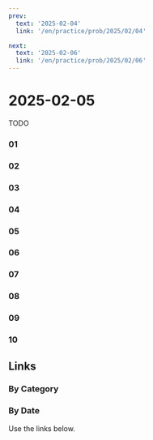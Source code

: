 ```yaml
---
prev:
  text: '2025-02-04'
  link: '/en/practice/prob/2025/02/04'

next:
  text: '2025-02-06'
  link: '/en/practice/prob/2025/02/06'
---
```


# 2025-02-05

TODO

### 01

### 02

### 03

### 04

### 05

### 06

### 07

### 08

### 09

### 10

## Links

[<Badge type="tip" text="Check Solution"/>](/en/learning/prob/2025/02/05)

### By Category

[<Badge type="tip" text="<--"/>](/en/practice/prob/2025/02/02)
[<Badge type="tip" text="Calendar"/>](/en/practice/calendar/2025/02)
[<Badge type="info" text="-->"/>](/en/practice/prob/2025/02/05#links)

### By Date

Use the links below.